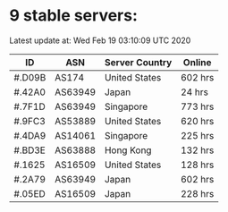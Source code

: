 # 9 stable servers:

Latest update at: Wed Feb 19 03:10:09 UTC 2020

| ID | ASN | Server Country | Online |
| -- | --- | -------------- | ------ |
| #.D09B | AS174 | United States | 602 hrs |
| #.42A0 | AS63949 | Japan | 24 hrs |
| #.7F1D | AS63949 | Singapore | 773 hrs |
| #.9FC3 | AS53889 | United States | 620 hrs |
| #.4DA9 | AS14061 | Singapore | 225 hrs |
| #.BD3E | AS63888 | Hong Kong | 132 hrs |
| #.1625 | AS16509 | United States | 128 hrs |
| #.2A79 | AS63949 | Japan | 602 hrs |
| #.05ED | AS16509 | Japan | 228 hrs |

